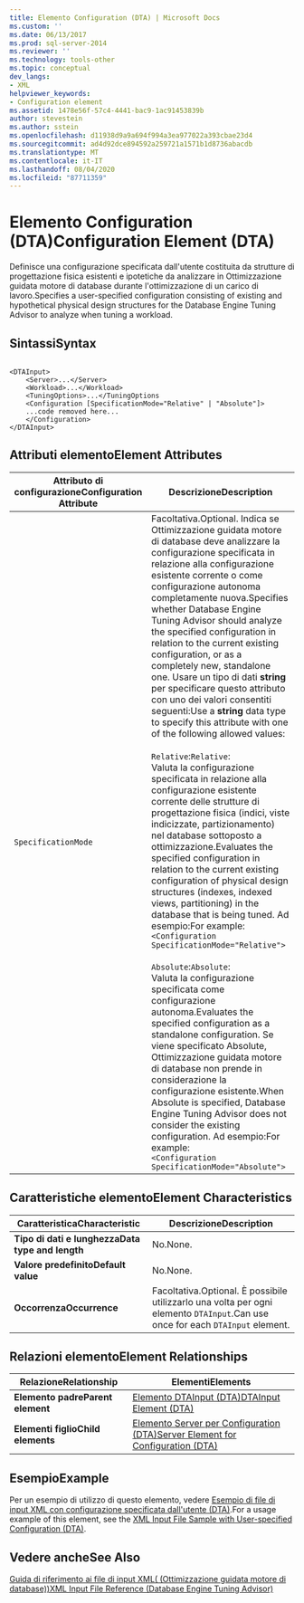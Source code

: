 ```yaml
---
title: Elemento Configuration (DTA) | Microsoft Docs
ms.custom: ''
ms.date: 06/13/2017
ms.prod: sql-server-2014
ms.reviewer: ''
ms.technology: tools-other
ms.topic: conceptual
dev_langs:
- XML
helpviewer_keywords:
- Configuration element
ms.assetid: 1478e56f-57c4-4441-bac9-1ac91453839b
author: stevestein
ms.author: sstein
ms.openlocfilehash: d11938d9a9a694f994a3ea977022a393cbae23d4
ms.sourcegitcommit: ad4d92dce894592a259721a1571b1d8736abacdb
ms.translationtype: MT
ms.contentlocale: it-IT
ms.lasthandoff: 08/04/2020
ms.locfileid: "87711359"
---
```

# <a name="configuration-element-dta"></a><span data-ttu-id="56cf0-102">Elemento Configuration (DTA)</span><span class="sxs-lookup"><span data-stu-id="56cf0-102">Configuration Element (DTA)</span></span>
  <span data-ttu-id="56cf0-103">Definisce una configurazione specificata dall'utente costituita da strutture di progettazione fisica esistenti e ipotetiche da analizzare in Ottimizzazione guidata motore di database durante l'ottimizzazione di un carico di lavoro.</span><span class="sxs-lookup"><span data-stu-id="56cf0-103">Specifies a user-specified configuration consisting of existing and hypothetical physical design structures for the Database Engine Tuning Advisor to analyze when tuning a workload.</span></span>  
  
## <a name="syntax"></a><span data-ttu-id="56cf0-104">Sintassi</span><span class="sxs-lookup"><span data-stu-id="56cf0-104">Syntax</span></span>  
  
```  
  
<DTAInput>  
    <Server>...</Server>  
    <Workload>...</Workload>  
    <TuningOptions>...</TuningOptions  
    <Configuration [SpecificationMode="Relative" | "Absolute"]>  
    ...code removed here...  
    </Configuration>  
</DTAInput>  
```  
  
## <a name="element-attributes"></a><span data-ttu-id="56cf0-105">Attributi elemento</span><span class="sxs-lookup"><span data-stu-id="56cf0-105">Element Attributes</span></span>  
  
|<span data-ttu-id="56cf0-106">Attributo di configurazione</span><span class="sxs-lookup"><span data-stu-id="56cf0-106">Configuration Attribute</span></span>|<span data-ttu-id="56cf0-107">Descrizione</span><span class="sxs-lookup"><span data-stu-id="56cf0-107">Description</span></span>|  
|-----------------------------|-----------------|  
|`SpecificationMode`|<span data-ttu-id="56cf0-108">Facoltativa.</span><span class="sxs-lookup"><span data-stu-id="56cf0-108">Optional.</span></span> <span data-ttu-id="56cf0-109">Indica se Ottimizzazione guidata motore di database deve analizzare la configurazione specificata in relazione alla configurazione esistente corrente o come configurazione autonoma completamente nuova.</span><span class="sxs-lookup"><span data-stu-id="56cf0-109">Specifies whether Database Engine Tuning Advisor should analyze the specified configuration in relation to the current existing configuration, or as a completely new, standalone one.</span></span> <span data-ttu-id="56cf0-110">Usare un tipo di dati **string** per specificare questo attributo con uno dei valori consentiti seguenti:</span><span class="sxs-lookup"><span data-stu-id="56cf0-110">Use a **string** data type to specify this attribute with one of the following allowed values:</span></span><br /><br /> <span data-ttu-id="56cf0-111">`Relative`:</span><span class="sxs-lookup"><span data-stu-id="56cf0-111">`Relative`:</span></span> <br />                  <span data-ttu-id="56cf0-112">Valuta la configurazione specificata in relazione alla configurazione esistente corrente delle strutture di progettazione fisica (indici, viste indicizzate, partizionamento) nel database sottoposto a ottimizzazione.</span><span class="sxs-lookup"><span data-stu-id="56cf0-112">Evaluates the specified configuration in relation to the current existing configuration of physical design structures (indexes, indexed views, partitioning) in the database that is being tuned.</span></span> <span data-ttu-id="56cf0-113">Ad esempio:</span><span class="sxs-lookup"><span data-stu-id="56cf0-113">For example:</span></span> <br />`<Configuration SpecificationMode="Relative">`<br /><br /> <span data-ttu-id="56cf0-114">`Absolute`:</span><span class="sxs-lookup"><span data-stu-id="56cf0-114">`Absolute`:</span></span> <br />                  <span data-ttu-id="56cf0-115">Valuta la configurazione specificata come configurazione autonoma.</span><span class="sxs-lookup"><span data-stu-id="56cf0-115">Evaluates the specified configuration as a standalone configuration.</span></span> <span data-ttu-id="56cf0-116">Se viene specificato Absolute, Ottimizzazione guidata motore di database non prende in considerazione la configurazione esistente.</span><span class="sxs-lookup"><span data-stu-id="56cf0-116">When Absolute is specified, Database Engine Tuning Advisor does not consider the existing configuration.</span></span> <span data-ttu-id="56cf0-117">Ad esempio:</span><span class="sxs-lookup"><span data-stu-id="56cf0-117">For example:</span></span><br />`<Configuration SpecificationMode="Absolute">`|  
  
## <a name="element-characteristics"></a><span data-ttu-id="56cf0-118">Caratteristiche elemento</span><span class="sxs-lookup"><span data-stu-id="56cf0-118">Element Characteristics</span></span>  
  
|<span data-ttu-id="56cf0-119">Caratteristica</span><span class="sxs-lookup"><span data-stu-id="56cf0-119">Characteristic</span></span>|<span data-ttu-id="56cf0-120">Descrizione</span><span class="sxs-lookup"><span data-stu-id="56cf0-120">Description</span></span>|  
|--------------------|-----------------|  
|<span data-ttu-id="56cf0-121">**Tipo di dati e lunghezza**</span><span class="sxs-lookup"><span data-stu-id="56cf0-121">**Data type and length**</span></span>|<span data-ttu-id="56cf0-122">No.</span><span class="sxs-lookup"><span data-stu-id="56cf0-122">None.</span></span>|  
|<span data-ttu-id="56cf0-123">**Valore predefinito**</span><span class="sxs-lookup"><span data-stu-id="56cf0-123">**Default value**</span></span>|<span data-ttu-id="56cf0-124">No.</span><span class="sxs-lookup"><span data-stu-id="56cf0-124">None.</span></span>|  
|<span data-ttu-id="56cf0-125">**Occorrenza**</span><span class="sxs-lookup"><span data-stu-id="56cf0-125">**Occurrence**</span></span>|<span data-ttu-id="56cf0-126">Facoltativa.</span><span class="sxs-lookup"><span data-stu-id="56cf0-126">Optional.</span></span> <span data-ttu-id="56cf0-127">È possibile utilizzarlo una volta per ogni elemento `DTAInput`.</span><span class="sxs-lookup"><span data-stu-id="56cf0-127">Can use once for each `DTAInput` element.</span></span>|  
  
## <a name="element-relationships"></a><span data-ttu-id="56cf0-128">Relazioni elemento</span><span class="sxs-lookup"><span data-stu-id="56cf0-128">Element Relationships</span></span>  
  
|<span data-ttu-id="56cf0-129">Relazione</span><span class="sxs-lookup"><span data-stu-id="56cf0-129">Relationship</span></span>|<span data-ttu-id="56cf0-130">Elementi</span><span class="sxs-lookup"><span data-stu-id="56cf0-130">Elements</span></span>|  
|------------------|--------------|  
|<span data-ttu-id="56cf0-131">**Elemento padre**</span><span class="sxs-lookup"><span data-stu-id="56cf0-131">**Parent element**</span></span>|[<span data-ttu-id="56cf0-132">Elemento DTAInput &#40;DTA&#41;</span><span class="sxs-lookup"><span data-stu-id="56cf0-132">DTAInput Element &#40;DTA&#41;</span></span>](dtainput-element-dta.md)|  
|<span data-ttu-id="56cf0-133">**Elementi figlio**</span><span class="sxs-lookup"><span data-stu-id="56cf0-133">**Child elements**</span></span>|[<span data-ttu-id="56cf0-134">Elemento Server per Configuration &#40;DTA&#41;</span><span class="sxs-lookup"><span data-stu-id="56cf0-134">Server Element for Configuration &#40;DTA&#41;</span></span>](server-element-for-configuration-dta.md)|  
  
## <a name="example"></a><span data-ttu-id="56cf0-135">Esempio</span><span class="sxs-lookup"><span data-stu-id="56cf0-135">Example</span></span>  
 <span data-ttu-id="56cf0-136">Per un esempio di utilizzo di questo elemento, vedere [Esempio di file di input XML con configurazione specificata dall'utente &#40;DTA&#41;](xml-input-file-sample-with-user-specified-configuration-dta.md).</span><span class="sxs-lookup"><span data-stu-id="56cf0-136">For a usage example of this element, see the [XML Input File Sample with User-specified Configuration &#40;DTA&#41;](xml-input-file-sample-with-user-specified-configuration-dta.md).</span></span>  
  
## <a name="see-also"></a><span data-ttu-id="56cf0-137">Vedere anche</span><span class="sxs-lookup"><span data-stu-id="56cf0-137">See Also</span></span>  
 [<span data-ttu-id="56cf0-138">Guida di riferimento ai file di input XML&#40; (Ottimizzazione guidata motore di database)&#41;</span><span class="sxs-lookup"><span data-stu-id="56cf0-138">XML Input File Reference &#40;Database Engine Tuning Advisor&#41;</span></span>](xml-input-file-reference-database-engine-tuning-advisor.md)  
  
  
